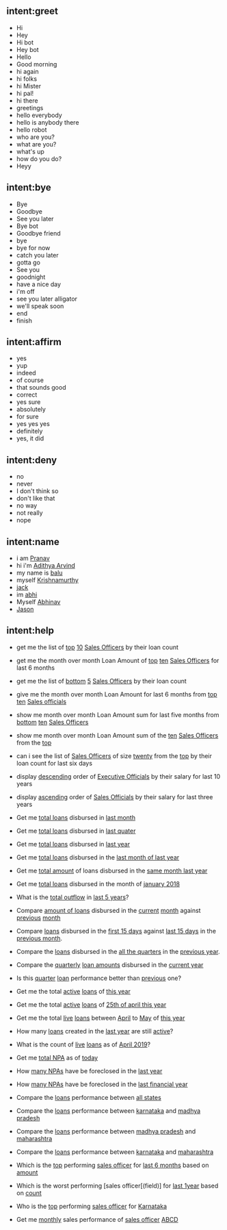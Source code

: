 ## intent:greet
- Hi
- Hey
- Hi bot
- Hey bot
- Hello
- Good morning
- hi again
- hi folks
- hi Mister
- hi pal!
- hi there
- greetings
- hello everybody
- hello is anybody there
- hello robot
- who are you?
- what are you?
- what's up
- how do you do?
- Heyy

## intent:bye
- Bye
- Goodbye
- See you later
- Bye bot
- Goodbye friend
- bye
- bye for now
- catch you later
- gotta go
- See you
- goodnight
- have a nice day
- i'm off
- see you later alligator
- we'll speak soon
- end
- finish

## intent:affirm
- yes
- yup
- indeed
- of course
- that sounds good
- correct
- yes sure
- absolutely
- for sure
- yes yes yes
- definitely
- yes, it did

## intent:deny
- no
- never
- I don't think so
- don't like that
- no way
- not really
- nope

## intent:name
- i am [Pranav](PERSON)
- hi i'm [Adithya Arvind](PERSON)
- my name is [balu](PERSON)
- myself [Krishnamurthy](PERSON)
- [jack](PERSON)
- im [abhi](PERSON)
- Myself [Abhinav](PERSON)
- [Jason](PERSON)

## intent:help
- get me the list of [top](order) [10](size) [Sales Officers](field) by their loan count
- get me the month over month Loan Amount of [top](order) [ten](size) [Sales Officers](field) for last 6 months
- get me the list of [bottom](order) [5](size) [Sales Officers](field) by their loan count
- give me the month over month Loan Amount for last 6 months from [top](order) [ten](size) [Sales officials](field)
- show me month over month Loan Amount sum for last five months from [bottom](order) [ten](size) [Sales Officers](field) 
- show me month over month Loan Amount sum of the [ten](size) [Sales Officers](field) from the [top](order)
- can i see the list of [Sales Officers](field) of size [twenty](size) from the [top](order) by their loan count for last six days
- display [descending](order) order of [Executive Officials](field) by their salary for last 10 years
- display [ascending](order) order of [Sales Officials](field) by their salary for last three years 


- Get me [total loans](count) disbursed in [last month](time)
- Get me [total loans](count) disbursed in [last quater](time)
- Get me [total loans](count) disbursed in [last year](time)
- Get me [total loans](count) disbursed in the [last month of last year](time)
- Get me [total amount](amount) of loans disbursed in the [same month last year](time)
- Get me [total loans](count) disbursed in the month of [january 2018](time)
- What is the [total outflow](count) in [last 5 years](time)?


- Compare [amount of loans](amount) disbursed in the [current](time1) [month](time) against [previous](time2) [month](time)
- Compare [loans](count) disbursed in the [first 15 days](time1) against [last 15 days](time2) in the [previous month](time).
- Compare the [loans](count) disbursed in the [all the quarters](time1) in the [previous year](time).
- Compare the [quarterly](time1) [loan amounts](amount) disbursed in the [current year](time)
- Is this [quarter](time1) [loan](count) performance better than [previous](time2) one?


- Get me the total [active](refrence_time) [loans](count) of [this year](time)
- Get me the total [active](refrence_time) [loans](count) of [25th of april this year](time)
- Get me the total [live](refrence_time) [loans](count) between [April](time1) to [May](time2) of [this year](time)
- How many [loans](count) created in the [last year](time) are still [active](refrence_time)?
- What is the count of [live](refrence_time) [loans](count) as of [April 2019](time)?


- Get me [total NPA](count) as of [today](time)


- How [many NPAs](count) have be foreclosed in the [last year](time)
- How [many NPAs](count) have be foreclosed in the [last financial year](time)


- Compare the [loans](count) performance between [all states](allreg)
- Compare the [loans](count) performance between [karnataka](reg1) and [madhya pradesh](reg2)
- Compare the [loans](count) performance between [madhya pradesh](reg1) and [maharashtra](reg2)
- Compare the [loans](count) performance between [karnataka](reg1) and [maharashtra](reg2) 


- Which is the [top](order) performing [sales officer](field) for [last 6 months](time) based on [amount](count)
- Which is the worst performing [sales officer[(field)] for [last 1year](time) based on [count](count)
- Who is the [top](order) performing [sales officer](field) for [Karnataka](reg1)


- Get me [monthly](time) sales performance of [sales officer](field) [ABCD](PERSON)


